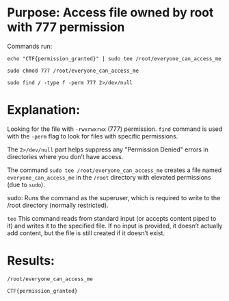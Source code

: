 
# Purpose: Access file owned by root with 777 permission

Commands run:

`echo "CTF{permission_granted}" | sudo tee /root/everyone_can_access_me`

`sudo chmod 777 /root/everyone_can_access_me`

`sudo find / -type f -perm 777 2>/dev/null`

# Explanation:
Looking for the file with `-rwxrwxrwx` (777) permission. `find` command is used with the `-perm` flag to look for files with specific permissions. 

The `2>/dev/null` part helps suppress any "Permission Denied" errors in directories where you don’t have access.

The command `sudo tee /root/everyone_can_access_me` creates a file named `everyone_can_access_me` in the `/root` directory with elevated permissions (due to `sudo`). 

sudo: Runs the command as the superuser, which is required to write to the /root directory (normally restricted).

`tee` This command reads from standard input (or accepts content piped to it) and writes it to the specified file. If no input is provided, it doesn’t actually add content, but the file is still created if it doesn’t exist.

# Results:
`/root/everyone_can_access_me`

`CTF{permission_granted}`


